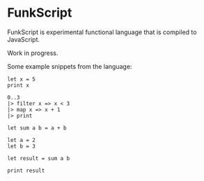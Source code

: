 # FunkScript

FunkScript is experimental functional language that is compiled to JavaScript.

Work in progress.

Some example snippets from the language:

```
let x = 5
print x
```

```
0..3
|> filter x => x < 3
|> map x => x + 1
|> print
```

```
let sum a b = a + b

let a = 2
let b = 3

let result = sum a b

print result
```
